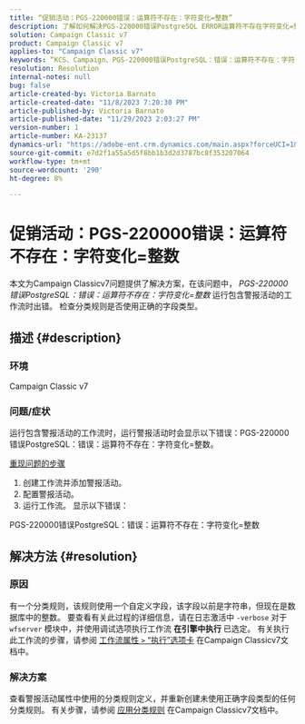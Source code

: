 ```yaml
---
title: “促销活动：PGS-220000错误：运算符不存在：字符变化=整数”
description: 了解如何解决PGS-220000错误PostgreSQL ERROR运算符不存在字符变化=整数
solution: Campaign Classic v7
product: Campaign Classic v7
applies-to: "Campaign Classic v7"
keywords: “KCS、Campaign、PGS-220000错误PostgreSQL：错误：运算符不存在：字符变化=整数、Campaign v7、数据库、故障排除”
resolution: Resolution
internal-notes: null
bug: false
article-created-by: Victoria Barnato
article-created-date: "11/8/2023 7:20:30 PM"
article-published-by: Victoria Barnato
article-published-date: "11/29/2023 2:03:27 PM"
version-number: 1
article-number: KA-23137
dynamics-url: "https://adobe-ent.crm.dynamics.com/main.aspx?forceUCI=1&pagetype=entityrecord&etn=knowledgearticle&id=1bd2b3da-6b7e-ee11-8179-6045bd006c82"
source-git-commit: e7d2f1a55a5d5f8bb1b3d2d3787bc8f353207064
workflow-type: tm+mt
source-wordcount: '290'
ht-degree: 8%

---
```


# 促销活动：PGS-220000错误：运算符不存在：字符变化=整数


本文为Campaign Classicv7问题提供了解决方案，在该问题中， *PGS-220000错误PostgreSQL：错误：运算符不存在：字符变化=整数* 运行包含警报活动的工作流时出错。 检查分类规则是否使用正确的字段类型。

## 描述 {#description}


### 环境

Campaign Classic v7

### 问题/症状

运行包含警报活动的工作流时，运行警报活动时会显示以下错误：PGS-220000错误PostgreSQL：错误：运算符不存在：字符变化=整数。

<u>重现问题的步骤</u>

1. 创建工作流并添加警报活动。
2. 配置警报活动。
3. 运行工作流。 显示以下错误：


PGS-220000错误PostgreSQL：错误：运算符不存在：字符变化=整数


## 解决方法 {#resolution}


### 原因

有一个分类规则，该规则使用一个自定义字段，该字段以前是字符串，但现在是数据库中的整数。 要查看有关此过程的详细信息，请在日志激活中 `-verbose` 对于 `wfserver` 模块中，并使用调试选项执行工作流 <b>在引擎中执行</b> 已选定。 有关执行此工作流的步骤，请参阅 [工作流属性 `>`  “执行”选项卡](https://experienceleague.adobe.com/docs/campaign-classic/using/automating-with-workflows/advanced-management/workflow-properties.html?lang=zh-Hans#execution) 在Campaign Classicv7文档中。

### 解决方案

查看警报活动属性中使用的分类规则定义，并重新创建未使用正确字段类型的任何分类规则。 有关步骤，请参阅 [应用分类规则](https://experienceleague.adobe.com/docs/campaign-classic/using/orchestrating-campaigns/campaign-optimization/applying-rules.html) 在Campaign Classicv7文档中。


